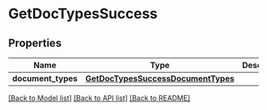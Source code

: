 # GetDocTypesSuccess

## Properties
Name | Type | Description | Notes
------------ | ------------- | ------------- | -------------
**document_types** | [**GetDocTypesSuccessDocumentTypes**](GetDocTypesSuccessDocumentTypes.md) |  | 

[[Back to Model list]](../README.md#documentation-for-models) [[Back to API list]](../README.md#documentation-for-api-endpoints) [[Back to README]](../README.md)


